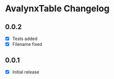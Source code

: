 # AvalynxTable Changelog

## 0.0.2
- [x] Tests added
- [x] Filename fixed

## 0.0.1
- [x] Initial release
